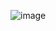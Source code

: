 ![image](https://user-images.githubusercontent.com/76088639/133584993-8e5b1344-9035-4ad9-ae1f-bf77295c3c1c.png)
